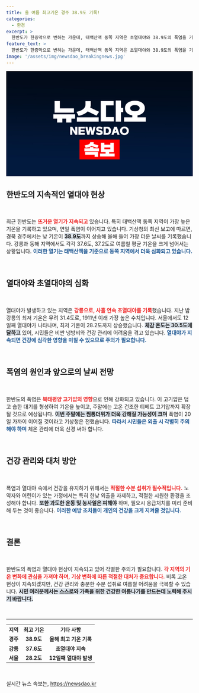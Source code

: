 ```yaml
---
title: 올 여름 최고기온 경주 38.9도 기록!
categories:
  - 환경
excerpt: >
  한반도가 한증막으로 변하는 가운데, 태백산맥 동쪽 지역은 초열대야와 38.9도의 폭염을 기록했습니다. 주말에는 더 강력한 더위가 예상되며, 무더위 지속이 우려됩니다. 건강 관리에 유의하세요!
feature_text: >
  한반도가 한증막으로 변하는 가운데, 태백산맥 동쪽 지역은 초열대야와 38.9도의 폭염을 기록했습니다. 주말에는 더 강력한 더위가 예상되며, 무더위 지속이 우려됩니다. 건강 관리에 유의하세요!
image: '/assets/img/newsdao_breakingnews.jpg'
---
```


<p><img src="/assets/img/newsdao_breakingnews.jpg" alt="cryptoinkorea 속보" /></p>

<h2 data-ke-size="size26">한반도의 지속적인 열대야 현상</h2>

<p data-ke-size="size16">&nbsp;</p>

<p>최근 한반도는 <b><span style="color: #ee2323;">뜨거운 열기가 지속되고</span></b> 있습니다. 특히 태백산맥 동쪽 지역이 가장 높은 기온을 기록하고 있으며, 연일 폭염이 이어지고 있습니다. 기상청의 최신 보고에 따르면, 경북 경주에서는 낮 기온이 <b><span style="background-color: #21538527;">38.9도</span></b>까지 상승해 올해 들어 가장 더운 날씨를 기록했습니다. 강릉과 동해 지역에서도 각각 37.6도, 37.2도로 여름철 평균 기온을 크게 넘어서는 상황입니다. <b><span style="color: #1a5490;">이러한 열기는 태백산맥을 기준으로 동쪽 지역에서 더욱 심화되고 있습니다.</span></b> </p>

<p data-ke-size="size16">&nbsp;</p>

<h2 data-ke-size="size26">열대야와 초열대야의 심화</h2>

<p data-ke-size="size16">&nbsp;</p>

<p>열대야가 발생하고 있는 지역은 <b><span style="color: #ee2323;">강릉으로, 사흘 연속 초열대야를 기록</span></b>했습니다. 지난 밤 강릉의 최저 기온은 무려 31.4도로, 1911년 이래 가장 높은 수치입니다. 서울에서도 12일째 열대야가 나타나며, 최저 기온이 28.2도까지 상승했습니다. <b><span style="background-color: #21538527;">체감 온도는 30.5도에 달하고</span></b> 있어, 시민들은 비싼 냉방비와 건강 관리에 어려움을 겪고 있습니다. <b><span style="color: #1a5490;">열대야가 지속되면 건강에 심각한 영향을 미칠 수 있으므로 주의가 필요합니다.</span></b></p>

<p data-ke-size="size16">&nbsp;</p>

<h2 data-ke-size="size26">폭염의 원인과 앞으로의 날씨 전망</h2>

<p data-ke-size="size16">&nbsp;</p>

<p>한반도의 폭염은 <b><span style="color: #ee2323;">북태평양 고기압의 영향</span></b>으로 인해 강화되고 있습니다. 이 고기압은 덥고 습한 대기를 형성하여 기온을 높이고, 주말에는 고온 건조한 티베트 고기압까지 확장될 것으로 예상됩니다. <b><span style="background-color: #21538527;">이번 주말에는 찜통더위가 더욱 강해질 가능성이 크며</span></b> 폭염이 20일 가까이 이어질 것이라고 기상청은 전했습니다. <b><span style="color: #1a5490;">따라서 시민들은 외출 시 각별히 주의해야 하며</span></b> 체온 관리에 더욱 신경 써야 합니다.</p>

<p data-ke-size="size16">&nbsp;</p>

<h2 data-ke-size="size26">건강 관리와 대처 방안</h2>

<p data-ke-size="size16">&nbsp;</p>

<p>폭염과 열대야 속에서 건강을 유지하기 위해서는 <b><span style="color: #ee2323;">적절한 수분 섭취가 필수적입니다.</span></b> 노약자와 어린이가 있는 가정에서는 특히 한낮 외출을 자제하고, 적절한 시원한 환경을 조성해야 합니다. <b><span style="background-color: #21538527;">또한 과도한 운동 및 농사일은 피해야</span></b> 하며, 필요시 응급처치를 미리 준비해 두는 것이 좋습니다. <b><span style="color: #1a5490;">이러한 예방 조치들이 개인의 건강을 크게 지켜줄 것입니다.</span></b></p>

<p data-ke-size="size16">&nbsp;</p>

<h2 data-ke-size="size26">결론</h2>

<p data-ke-size="size16">&nbsp;</p>

<p>한반도의 폭염과 열대야 현상이 지속되고 있어 각별한 주의가 필요합니다. <b><span style="color: #ee2323;">각 지역의 기온 변화에 관심을 가져야 하며, 기상 변화에 따른 적절한 대처가 중요합니다.</span></b> 비록 고온 현상이 지속되겠지만, 건강 관리와 충분한 수분 섭취로 여름철 어려움을 극복할 수 있습니다. <b><span style="background-color: #21538527;">시민 여러분께서는 스스로와 가족을 위한 건강한 여름나기를 만드는데 노력해 주시기 바랍니다.</span></b></p>

<p data-ke-size="size16">&nbsp;</p>

<hr>

<table style="width: 100%;">
  <tr>
    <td style="text-align: center; height: 17px;"><b>지역</b></td>
    <td style="text-align: center; height: 17px;"><b>최고 기온</b></td>
    <td style="text-align: center; height: 17px;"><b>기타 사항</b></td>
  </tr>
  <tr>
    <td style="text-align: center; height: 17px;"><b>경주</b></td>
    <td style="text-align: center; height: 17px;"><b>38.9도</b></td>
    <td style="text-align: center; height: 17px;"><b>올해 최고 기온 기록</b></td>
  </tr>
  <tr>
    <td style="text-align: center; height: 17px;"><b>강릉</b></td>
    <td style="text-align: center; height: 17px;"><b>37.6도</b></td>
    <td style="text-align: center; height: 17px;"><b>초열대야 지속</b></td>
  </tr>
  <tr>
    <td style="text-align: center; height: 17px;"><b>서울</b></td>
    <td style="text-align: center; height: 17px;"><b>28.2도</b></td>
    <td style="text-align: center; height: 17px;"><b>12일째 열대야 발생</b></td>
  </tr>
</table>

<p data-ke-size="size16">&nbsp;</p>
실시간 뉴스 속보는, <a href="https://newsdao.kr" rel="dofollow">https://newsdao.kr</a>


